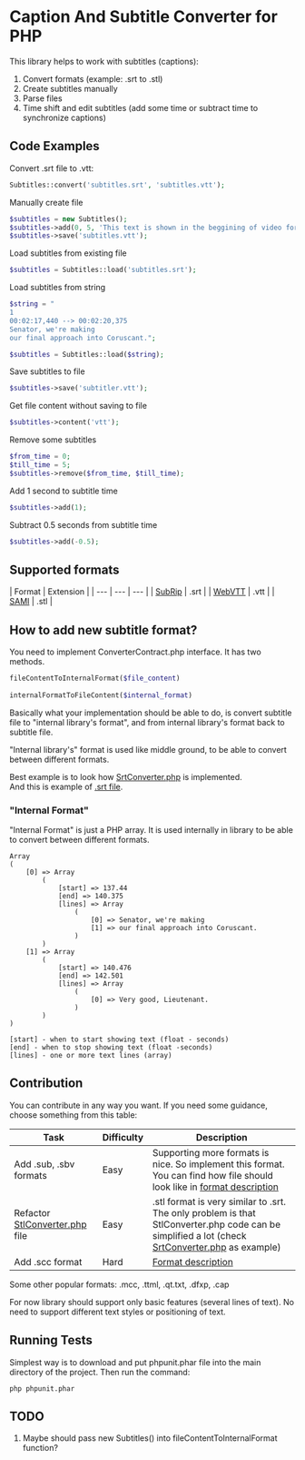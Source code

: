# Caption And Subtitle Converter for PHP
This library helps to work with subtitles (captions):
1. Convert formats (example: .srt to .stl)  
2. Create subtitles manually  
3. Parse files  
4. Time shift and edit subtitles (add some time or subtract time to synchronize captions)

## Code Examples
Convert .srt file to .vtt:
```php
Subtitles::convert('subtitles.srt', 'subtitles.vtt');
```

Manually create file
```php
$subtitles = new Subtitles();
$subtitles->add(0, 5, 'This text is shown in the beggining of video for 5 seconds');
$subtitles->save('subtitles.vtt');
```

Load subtitles from existing file
```php
$subtitles = Subtitles::load('subtitles.srt');
```

Load subtitles from string
```php
$string = "
1
00:02:17,440 --> 00:02:20,375
Senator, we're making
our final approach into Coruscant.";  

$subtitles = Subtitles::load($string);
```

Save subtitles to file
```php
$subtitles->save('subtitler.vtt');
```

Get file content without saving to file
```php
$subtitles->content('vtt');
```

Remove some subtitles
```php
$from_time = 0;
$till_time = 5;
$subtitles->remove($from_time, $till_time);
```

Add 1 second to subtitle time
```php
$subtitles->add(1);
```

Subtract 0.5 seconds from subtitle time
```php
$subtitles->add(-0.5);
```

## Supported formats

| Format | Extension |
| --- | --- | --- |
| [SubRip](https://en.wikipedia.org/wiki/SubRip#SubRip_text_file_format) | .srt |
| [WebVTT](https://en.wikipedia.org/wiki/WebVTT) | .vtt |
| [SAMI](https://documentation.apple.com/en/dvdstudiopro/usermanual/index.html#chapter=19%26section=13%26tasks=true) | .stl |

## How to add new subtitle format?

You need to implement ConverterContract.php interface. It has two methods.
```php
fileContentToInternalFormat($file_content)  
  
internalFormatToFileContent($internal_format)
```

Basically what your implementation should be able to do, is convert subtitle file to "internal library's format", and from internal library's format back to subtitle file.

"Internal library's" format is used like middle ground, to be able to convert between different formats.

Best example is to look how [SrtConverter.php](https://github.com/mantas783/subtitle-converter/blob/master/src/code/Converters/SrtConverter.php) is implemented.  
And this is example of [.srt file](https://github.com/mantas783/subtitle-converter/blob/master/tests/files/srt.srt).

### "Internal Format" 

"Internal Format" is just a PHP array. It is used internally in library to be able to convert between different formats.

```
Array
(
    [0] => Array
        (
            [start] => 137.44
            [end] => 140.375
            [lines] => Array
                (
                    [0] => Senator, we're making
                    [1] => our final approach into Coruscant.
                )
        )
    [1] => Array
        (
            [start] => 140.476
            [end] => 142.501
            [lines] => Array
                (
                    [0] => Very good, Lieutenant.
                )
        )
)
```
```
[start] - when to start showing text (float - seconds)
[end] - when to stop showing text (float -seconds)
[lines] - one or more text lines (array)
```

## Contribution

You can contribute in any way you want. If you need some guidance, choose something from this table:

| Task | Difficulty | Description |
| --- | --- | --- |
| Add .sub, .sbv formats | Easy | Supporting more formats is nice. So implement this format. You can find how file should look like in [format description](https://en.wikipedia.org/wiki/SubViewer) |
| Refactor [StlConverter.php](https://github.com/mantas783/subtitle-converter/blob/master/src/code/Converters/StlConverter.php) file | Easy | .stl format is very similar to .srt. The only problem is that StlConverter.php code can be simplified a lot (check [SrtConverter.php](https://github.com/mantas783/subtitle-converter/blob/master/src/code/Converters/SrtConverter.php) as example) |
| Add .scc format | Hard | [Format description](https://en.wikipedia.org/wiki/EIA-608) |

Some other popular formats: .mcc, .ttml, .qt.txt, .dfxp, .cap 

For now library should support only basic features (several lines of text). No need to support different text styles or positioning of text.

## Running Tests

Simplest way is to download and put phpunit.phar file into the main directory of the project. Then run the command:

```
php phpunit.phar
```

## TODO
1. Maybe should pass new Subtitles() into fileContentToInternalFormat function?